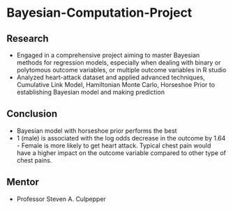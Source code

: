 # Bayesian-Computation-Project

## Research

- Engaged in a comprehensive project aiming to master Bayesian methods for regression models, especially
  when dealing with binary or polytomous outcome variables, or multiple outcome variables in R studio
- Analyzed heart-attack dataset and applied advanced techniques, Cumulative Link Model, Hamiltonian
  Monte Carlo, Horseshoe Prior to establishing Bayesian model and making prediction

## Conclusion

- Bayesian model with horseshoe
  prior performs the best
- 1 (male) is associated with the log
  odds decrease in the outcome by
  1.64 - Female is more likely to get
  heart attack. Typical chest pain
  would have a higher impact on the
  outcome variable compared to
  other type of chest pains.

## Mentor

- Professor Steven A. Culpepper
